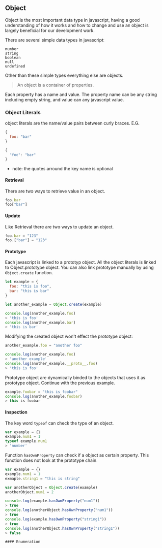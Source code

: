 ## Object
Object is the most important data type in javascript, having a good
understanding of how it works and how to change and use an object is
largely beneficial for our development work.

There are several simple data types in javascript:
```
number
string
boolean
null
undefined
```

Other than these simple types everything else are objects.

> An object is a container of properties.

Each property has a name and value. The property name can be any string
including empty string, and value can any javascript value.

### Object Literals
object literals are the name/value pairs between curly braces.
E.G.
```javascript
{
  foo: "bar"
}

{
  "foo": "bar"
}
```

* note: the quotes arround the key name is optional

#### Retrieval
There are two ways to retrieve value in an object.
```javascript
foo.bar
foo["bar"]
```

#### Update
Like Retrieval there are two ways to update an object.
```javascript
foo.bar = "123"
foo.["bar"] = "123"
```

#### Prototype
Each javascript is linked to a prototyp object. All the object literals
is linked to Object.prototype object. You can also link prototype
manually by using ```Object.create``` function.

```javascript
let example = {
  foo: "this is foo",
  bar: "this is bar"
}

let another_example = Object.create(example)

console.log(another_example.foo)
> 'this is foo'
console.log(another_example.bar)
> 'this is bar'
```

Modifying the created object won't effect the prototype object:

```javascript
another_example.foo = "another foo"

console.log(another_example.foo)
> 'another example'
console.log(another_example.__proto__.foo)
> 'this is foo'
```

Prototype object are dynamically binded to the objects that uses it as
prototype object. Continue with the previous example.
```javascript
example.foobar = "this is foobar"
console.log(another_example.foobar)
> this is foobar
```

#### Inspection
The key word ```typeof``` can check the type of an object.
```javascript
var example = {}
example.num1 = 1
typeof example.num1
> 'number'
```

Function ```hasOwnProperty``` can check if a object as certain property.
This function does not look at the prototype chain.
```javascript
var example = {}
example.num1 = 1
exmaple.string1 = "this is string"

var anotherObject = Object.create(example)
anotherObject.num1 = 2

console.log(example.hasOwnProperty("num1"))
> true
console.log(anotherObject.hasOwnProperty("num1"))
> true
console.log(example.hasOwnProperty("string1"))
> true
console.log(anotherObject.hasOwnProperty("string1"))
> false

#### Enumeration
